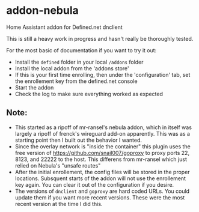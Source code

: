 # addon-nebula
Home Assistant addon for Defined.net dnclient

This is still a heavy work in progress and hasn't really be thoroughly tested.

For the most basic of documentation if you want to try it out:
- Install the `defined` folder in your local `/addons` folder
- Install the local addon from the 'addons store'
- If this is your first time enrolling, then under the 'configuration' tab, set the enrollement key from the defined.net console
- Start the addon
- Check the log to make sure everything worked as expected

## Note:
- This started as a ripoff of mr-ransel's nebula addon, which in itself was largely a ripoff of frenck's wireguard add-on apparently. This was as a starting point then I built out the behavior I wanted.
- Since the overlay network is "inside the container" this plugin uses the free version of https://github.com/snail007/goproxy to proxy ports 22, 8123, and 22222 to the host.  This differens from mr-ransel which just relied on Nebula's "unsafe routes"
- After the initial enrollement, the config files will be stored in the proper locations.  Subsquent starts of the addon will not use the enrollement key again.  You can clear it out of the configuration if you desire.
- The versions of `dnclient` and `goproxy` are hard coded URLs.  You could update them if you want more recent versions. These were the most recent version at the time I did this.